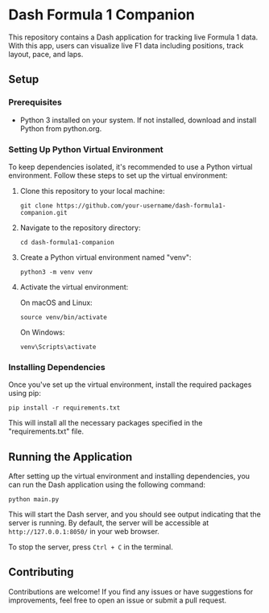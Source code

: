 # Dash Formula 1 Companion

This repository contains a Dash application for tracking live Formula 1 data. With this app, users can visualize live F1 data including positions, track layout, pace, and laps.

## Setup

### Prerequisites

- Python 3 installed on your system. If not installed, download and install Python from python.org.

### Setting Up Python Virtual Environment

To keep dependencies isolated, it's recommended to use a Python virtual environment. Follow these steps to set up the virtual environment:

1. Clone this repository to your local machine:

    ```
    git clone https://github.com/your-username/dash-formula1-companion.git
    ```

2. Navigate to the repository directory:

    ```
    cd dash-formula1-companion
    ```

3. Create a Python virtual environment named "venv":

    ```
    python3 -m venv venv
    ```

4. Activate the virtual environment:

    On macOS and Linux:

    ```
    source venv/bin/activate
    ```

    On Windows:

    ```
    venv\Scripts\activate
    ```

### Installing Dependencies

Once you've set up the virtual environment, install the required packages using pip:

```
pip install -r requirements.txt
```

This will install all the necessary packages specified in the "requirements.txt" file.

## Running the Application

After setting up the virtual environment and installing dependencies, you can run the Dash application using the following command:

```
python main.py
```

This will start the Dash server, and you should see output indicating that the server is running. By default, the server will be accessible at `http://127.0.0.1:8050/` in your web browser.

To stop the server, press `Ctrl + C` in the terminal.

## Contributing

Contributions are welcome! If you find any issues or have suggestions for improvements, feel free to open an issue or submit a pull request.